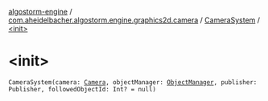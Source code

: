 [algostorm-engine](../../index.md) / [com.aheidelbacher.algostorm.engine.graphics2d.camera](../index.md) / [CameraSystem](index.md) / [&lt;init&gt;](.)

# &lt;init&gt;

`CameraSystem(camera: `[`Camera`](../-camera/index.md)`, objectManager: `[`ObjectManager`](../../com.aheidelbacher.algostorm.engine.tiled/-object-manager/index.md)`, publisher: Publisher, followedObjectId: Int? = null)`